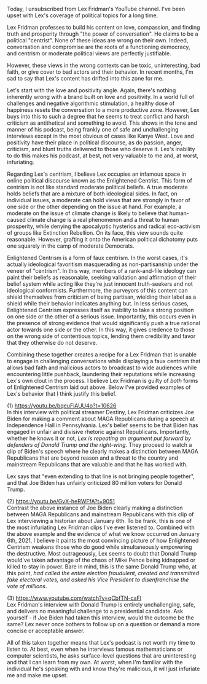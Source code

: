 Today, I unsubscribed from Lex Fridman's YouTube channel. I've been upset with Lex's coverage of political topics for a long time.

Lex Fridman professes to build his content on love, compassion, and finding truth and prosperity through "the power of conversation". He claims to be a political "centrist". None of these ideas are wrong on their own. Indeed, conversation and compromise are the roots of a
functioning democracy, and centrism or moderate political views are perfectly justifiable.

However, these views in the wrong contexts can be toxic, uninteresting, bad faith, or give cover to bad actors and their behavior. In recent months, I'm sad to say that Lex's content has drifted into this zone for me.

Let's start with the love and positivity angle. Again, there's nothing inherently wrong with a brand built on love and positivity. In a world full of challenges and negative algorithmic stimulation, a healthy dose of happiness resets the conversation to a more productive zone. However, Lex buys into this to such a degree that he seems to treat conflict and harsh criticism as antithetical and something to avoid. This shows in the tone and manner of his podcast, being frankly one of safe and unchallenging interviews except in the most obvious of cases like Kanye West. Love and positivity have their place in political discourse, as do passion, anger, criticism, and blunt truths delivered to those who deserve it. Lex's inability to do this makes his podcast, at best, not very valuable to me and, at worst, infuriating.

Regarding Lex's centrism, I believe Lex occupies an infamous space in online political discourse known as the Enlightened Centrist. This form of centrism is not like standard moderate political beliefs. A true moderate holds beliefs that are a mixture of both ideological sides. In fact, on individual issues, a moderate can hold views that are strongly in favor of one side or the other depending on the issue at hand. For example, a moderate on the issue of climate
change is likely to believe that human-caused climate change is a real phenomenon and a threat to human prosperity, while denying the apocalyptic hysterics and radical eco-activism of groups like Extinction Rebellion. On its face, this view sounds quite reasonable. However, grafting it onto the American political dichotomy puts one squarely in the camp of moderate Democrats.

Enlightened Centrism is a form of faux centrism. In the worst cases, it's actually ideological favoritism masquerading as non-partisanship under the veneer of "centrism". In this way, members of a rank-and-file ideology can paint their beliefs as reasonable, seeking validation and affirmation of their belief system while acting like they're just innocent truth-seekers and not ideological conformists. Furthermore, the purveyors of this content can shield themselves from criticism of being partisan, wielding their label as a shield while their behavior indicates anything but. In less serious cases, Enlightened Centrism expresses itself as inability to take a strong position on one side or the other of a serious issue. Importantly, this occurs even in the presence of strong evidence that would significantly push a true rational actor towards one side or the other. In this way, it gives credence to those on the wrong side of contentious topics,
lending them credibility and favor that they otherwise do not deserve.

Combining these together creates a recipe for a Lex Fridman that is unable to engage in challenging conversations while displaying a faux centrism that allows bad faith and malicious actors to broadcast to wide audiences while encountering little pushback, laundering their reputations while increasing Lex's own clout in the process. I believe Lex Fridman is guilty of *both* forms of Enlightened Centrism laid out above. Below I've provided examples of Lex's behavior that I think justify this belief.

(1) https://youtu.be/bqeuFiAUU4o?t=10626  
In this interview with political streamer Destiny, Lex Fridman criticizes Joe Biden for making a comment about MAGA Republicans during a speech at Independence
Hall in Pennsylvania. Lex's belief seems to be that Biden has engaged in unfair and divisive rhetoric against Republicans. Importantly, whether he knows it or not,
*Lex is repeating an argument put forward by defenders of Donald Trump and the right-wing*. They proceed to watch a clip of Biden's speech where he clearly makes a
distinction between MAGA Republicans that are beyond reason and a threat to the country and mainstream Republicans that are valuable and that he has worked with.

Lex says that "even extending to that line is not bringing people together", and that Joe Biden has unfairly criticized 80 million voters for Donald Trump.

(2) https://youtu.be/GvX-heRWFfA?t=9051  
Contrast the above instance of Joe Biden clearly making a distinction between MAGA Republicans and mainstream Republicans with this clip of Lex interviewing
a historian about January 6th. To be frank, this is one of the most infuriating Lex Fridman clips I've ever listened to. Combined with the above example and
the evidence of what we know occurred on January 6th, 2021, I believe it paints the most convincing picture of how Enlightened Centrism weakens those who do good
while simultaneously empowering the destructive. Most outrageously, Lex seems to doubt that Donald Trump would've taken advantage of the chaos of Mike Pence being
kidnapped or killed to stay in power. Bare in mind, this is the same Donald Trump who, at this point, *had called the entire election fraudulent, created
and transmitted fake electoral votes, and asked his Vice President to disenfranchise the vote of millions*.

(3) https://www.youtube.com/watch?v=qCbfTN-caFI  
Lex Fridman's interview with Donald Trump is entirely unchallenging, safe, and delivers no meaningful challenge to a presidential candidate. Ask yourself - if Joe Biden
had taken this interview, would the outcome be the same? Lex never once bothers to follow up on a question or demand a more concise or acceptable answer.

All of this taken together means that Lex's podcast is not worth my time to listen to.
At best, even when he interviews famous mathematicians or computer scientists, he asks surface-level questions that are uninteresting and that I can learn from my own.
At worst, when I'm familiar with the individual he's speaking with and know they're malicious, it will just infuriate me and make me upset.
